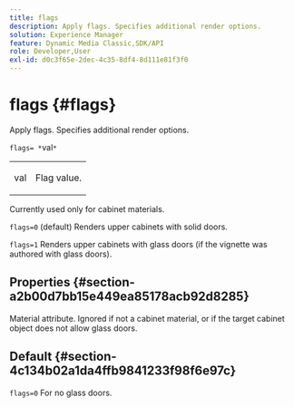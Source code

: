 ```yaml
---
title: flags
description: Apply flags. Specifies additional render options.
solution: Experience Manager
feature: Dynamic Media Classic,SDK/API
role: Developer,User
exl-id: d0c3f65e-2dec-4c35-8df4-8d111e81f3f0
---
```

# flags {#flags}

Apply flags. Specifies additional render options.

 `flags= *`val`*`

<table id="simpletable_00B21BD9E47E4D2FB0042CB507431916"> 
 <tr class="strow"> 
  <td class="stentry"> <p><span class="varname"> val</span> </p> </td> 
  <td class="stentry"> <p>Flag value. </p></td> 
 </tr> 
</table>

Currently used only for cabinet materials.

`flags=0` (default) Renders upper cabinets with solid doors.

`flags=1` Renders upper cabinets with glass doors (if the vignette was authored with glass doors).

## Properties {#section-a2b00d7bb15e449ea85178acb92d8285}

Material attribute. Ignored if not a cabinet material, or if the target cabinet object does not allow glass doors.

## Default {#section-4c134b02a1da4ffb9841233f98f6e97c}

`flags=0` For no glass doors.
